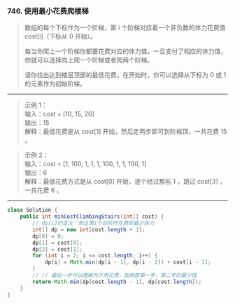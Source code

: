 ### 746. 使用最小花费爬楼梯

>数组的每个下标作为一个阶梯，第 i 个阶梯对应着一个非负数的体力花费值 cost[i]（下标从 0 开始）。
>
>每当你爬上一个阶梯你都要花费对应的体力值，一旦支付了相应的体力值，你就可以选择向上爬一个阶梯或者爬两个阶梯。
>
>请你找出达到楼层顶部的最低花费。在开始时，你可以选择从下标为 0 或 1 的元素作为初始阶梯。
***
>示例 1：  
>输入：cost = [10, 15, 20]  
>输出：15  
>解释：最低花费是从 cost[1] 开始，然后走两步即可到阶梯顶，一共花费 15 。  

>示例 2：  
>输入：cost = [1, 100, 1, 1, 1, 100, 1, 1, 100, 1]  
>输出：6  
>解释：最低花费方式是从 cost[0] 开始，逐个经过那些 1 ，跳过 cost[3] ，一共花费 6 。  
***
```java
class Solution {
    public int minCostClimbingStairs(int[] cost) {
        // dp[i]的定义：到达第i个台阶所花费的最少体力
        int[] dp = new int[cost.length + 1];
        dp[0] = 0;
        dp[1] = cost[0];
        dp[2] = cost[1];
        for (int i = 2; i <= cost.length; i++) {
            dp[i] = Math.min(dp[i - 1], dp[i - 2]) + cost[i - 1];
        }
        // // 最后一步可以理解为不用花费，取倒数第一步，第二步的最少值
        return Math.min(dp[cost.length - 1], dp[cost.length]);
    }
}
```
